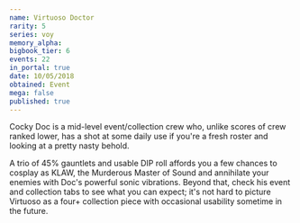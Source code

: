 ```yaml
---
name: Virtuoso Doctor
rarity: 5
series: voy
memory_alpha:
bigbook_tier: 6
events: 22
in_portal: true
date: 10/05/2018
obtained: Event
mega: false
published: true
---
```


Cocky Doc is a mid-level event/collection crew who, unlike scores of crew ranked lower, has a shot at some daily use if you're a fresh roster and looking at a pretty nasty behold.

A trio of 45% gauntlets and usable DIP roll affords you a few chances to cosplay as KLAW, the Murderous Master of Sound and annihilate your enemies with Doc's powerful sonic vibrations. Beyond that, check his event and collection tabs to see what you can expect; it's not hard to picture Virtuoso as a four+ collection piece with occasional usability sometime in the future.
